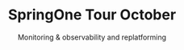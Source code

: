 ---
type: "tv-episode"
title: "SpringOne Tour October"
subtitle: "Monitoring & observability and replatforming"
episode: "18"
no_episode_title: true
no_streaming_label: true
hide_newsletter: true
banner_only: true
calendar: true
code_of_conduct: true
aliases: ["/tv/springone-tour/18"]
contact: springone@vmware.com
contact_text: the SpringOne Tour Team
speakers:
guests: []
Date: "2021-10-20T10:00:00-08:00"
DayTwoDate: "2021-10-21T10:00:00-08:00"
PublishDate: "2021-04-15T00:00:00-07:00"
episode_image: "/images/tv/episodes/springone-tour/Tour-October.png"
episode_banner: "/images/tv/episodes/springone-tour/Tour-October.png"
twitch: "vmwaretanzu"
youtube: ""
---